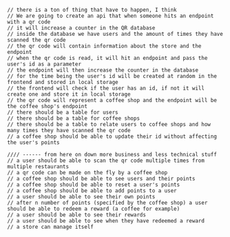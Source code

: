     // there is a ton of thing that have to happen, I think
    // We are going to create an api that when someone hits an endpoint with a qr code
    // it will increase a counter in the QR database
    // inside the database we have users and the amount of times they have scanned the qr code
    // the qr code will contain information about the store and the endpoint
    // when the qr code is read, it will hit an endpoint and pass the user's id as a parameter
    // the endpoint will then increase the counter in the database
    // for the time being the user's id will be created at random in the frontend and stored in local storage
    // the frontend will check if the user has an id, if not it will create one and store it in local storage
    // the qr code will represent a coffee shop and the endpoint will be the coffee shop's endpoint
    // there should be a table for users
    // there should be a table for coffee shops
    // there should be a table to relate users to coffee shops and how many times they have scanned the qr code
    // a coffee shop should be able to update their id without affecting the user's points

    //// ------ from here on down more business and less technical stuff
    // a user should be able to scan the qr code multiple times from multiple restaurants
    // a qr code can be made on the fly by a coffee shop
    // a coffee shop should be able to see users and their points
    // a coffee shop should be able to reset a user's points
    // a coffee shop should be able to add points to a user
    // a user should be able to see their own points
    // after n number of points (specified by the coffee shop) a user should be able to redeem a reward (a coffee for example)
    // a user should be able to see their rewards
    // a user should be able to see when they have redeemed a reward
    // a store can manage itself
